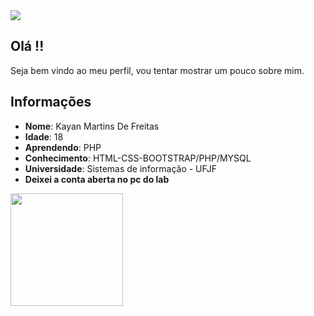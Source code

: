 <div>
    <a target='_blank' href="https://www.instagram.com/kayan_martins_/">
        <img src="https://img.shields.io/badge/Instagram-E4405F?style=for-the-badge&logo=instagram&logoColor=white">
    </a>
</div>

## Olá !!

Seja bem vindo ao meu perfil, vou tentar mostrar um pouco sobre mim.

## Informações
  
  * **Nome**: Kayan Martins De Freitas     
  * **Idade**: 18
  * **Aprendendo**: PHP
  * **Conhecimento**: HTML-CSS-BOOTSTRAP/PHP/MYSQL
  * **Universidade**: Sistemas de informação - UFJF
  * **Deixei a conta aberta no pc do lab**

<div>
  <a href="https://github.com/Kaymartins">
  <img height="180em" src="https://github-readme-stats.vercel.app/api/top-langs/?username=Kaymartins&layout=compact&langs_count=100&count_private=true&theme=dark"/>
</div>

